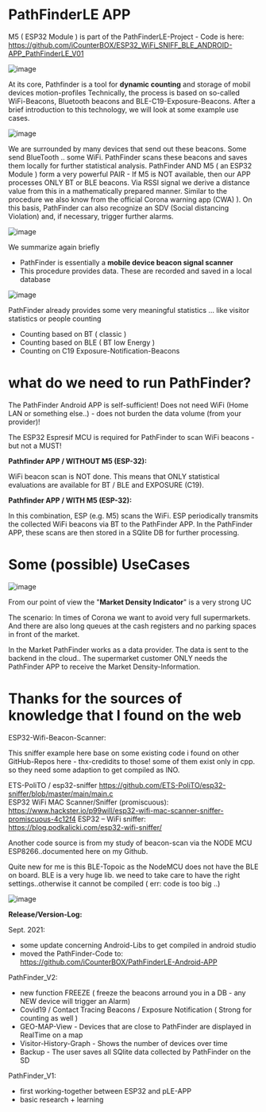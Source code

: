 # PathFinderLE APP

M5 (  ESP32 Module ) is part of the PathFinderLE-Project - Code is here:
https://github.com/iCounterBOX/ESP32_WiFi_SNIFF_BLE_ANDROID-APP_PathFinderLE_V01



![image](https://user-images.githubusercontent.com/37293282/97838122-d9a9ca00-1cdf-11eb-957b-64715ebd4b73.png)

At its core, Pathfinder is a tool for **dynamic counting** and storage  of mobil devices motion-profiles
Technically, the process is based on so-called WiFi-Beacons, Bluetooth beacons and BLE-C19-Exposure-Beacons.
After a brief introduction to this technology, we will look at some example use cases.



![image](https://user-images.githubusercontent.com/37293282/97839501-98ff8000-1ce2-11eb-8c8a-67c08e523eff.png)

We are surrounded by many devices that send out these beacons. Some send BlueTooth  .. some WiFi.
PathFinder scans these beacons and saves them locally for further statistical analysis.
PathFinder AND M5 ( an ESP32 Module ) form a very powerful PAIR - If M5 is NOT available, then our APP processes ONLY BT or BLE beacons.
Via RSSI signal we derive a distance value from this in a mathematically prepared manner. Similar to the procedure we also know from the official Corona warning app (CWA) ). On this basis, PathFinder can also recognize an SDV (Social distancing Violation) and, if necessary, trigger further alarms.


![image](https://user-images.githubusercontent.com/37293282/97839603-cb10e200-1ce2-11eb-8d45-d27e9df6e372.png)


We summarize again briefly
- PathFinder is essentially a **mobile device beacon signal scanner**
- This procedure provides data. These are recorded and saved in a local database


![image](https://user-images.githubusercontent.com/37293282/97839698-fabfea00-1ce2-11eb-89ae-3116bdc17a65.png)


PathFinder already provides some very meaningful statistics ... like visitor statistics or people counting
- Counting based on BT ( classic )
- Counting based on BLE ( BT low Energy )
- Counting on C19 Exposure-Notification-Beacons





# what do we need to run PathFinder?

The PathFinder Android APP is self-sufficient!
Does not need WiFi (Home LAN or something else..) - does not burden the data volume (from your provider)!

The ESP32 Espresif MCU is required for PathFinder to scan  WiFi beacons - but not a MUST!

**Pathfinder APP / WITHOUT M5 (ESP-32):**

WiFi beacon scan is NOT done. This means that ONLY statistical evaluations are available for BT / BLE and EXPOSURE (C19).

**Pathfinder APP / WITH M5 (ESP-32):**

In this combination, ESP (e.g. M5) scans the WiFi. ESP periodically transmits the collected WiFi beacons via BT to the PathFinder APP.
In the PathFinder APP, these scans are then stored in a SQlite DB for further processing.


# Some (possible) UseCases

![image](https://user-images.githubusercontent.com/37293282/97839900-5db18100-1ce3-11eb-8bde-2da511924493.png)

From our point of view the "**Market Density Indicator**" is a very strong UC

The scenario:
In times of Corona we want to avoid very full supermarkets. And there are also long queues at the cash registers and no parking spaces in front of the market.

In the Market  PathFinder works as a data provider. The data is sent to the backend in the cloud.. The supermarket customer ONLY needs the PathFinder APP to receive the Market Density-Information.




# Thanks for the sources of knowledge that I found on the web

ESP32-Wifi-Beacon-Scanner:

This sniffer example here base on some existing code i found on other GitHub-Repos here - thx-credidits to those!  some of them exist only in cpp. so they need some adaption to get compiled as INO.

ETS-PoliTO / esp32-sniffer  https://github.com/ETS-PoliTO/esp32-sniffer/blob/master/main/main.c  
ESP32 WiFi MAC Scanner/Sniffer (promiscuous): https://www.hackster.io/p99will/esp32-wifi-mac-scanner-sniffer-promiscuous-4c12f4
ESP32 – WiFi sniffer: https://blog.podkalicki.com/esp32-wifi-sniffer/

Another code source is from my study of beacon-scan via the NODE MCU ESP8266..documented here on my Github.

Quite new for me is this BLE-Topoic as the NodeMCU does not have the BLE on board. BLE is a very huge lib. we need to take care to have the right settings..otherwise it cannot be compiled ( err: code is too big ..)

![image](https://user-images.githubusercontent.com/37293282/79845188-f8d4b000-83bc-11ea-8fa2-819493c353c6.png)

**Release/Version-Log:**

Sept. 2021:
* some update concerning Android-Libs to get compiled in android studio
* moved the PathFinder-Code to: https://github.com/iCounterBOX/PathFinderLE-Android-APP

PathFinder_V2:
* new function FREEZE ( freeze the beacons arround you in a DB - any NEW device will trigger an Alarm)
* Covid19 / Contact Tracing Beacons / Exposure Notification ( Strong for counting as well )
* GEO-MAP-View - Devices that are close to PathFinder are displayed in RealTime on a map
* Visitor-History-Graph - Shows the number of devices over time
* Backup - The user saves all SQlite data collected by PathFinder on the SD



PathFinder_V1:
* first working-together between ESP32 and pLE-APP
* basic research + learning